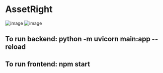 # AssetRight
![image](https://github.com/italomiguelpinheiro/asset-right/assets/55746241/72f1c8a1-e748-4a10-96f0-1569570cec64)
![image](https://github.com/italomiguelpinheiro/asset-right/assets/55746241/c9801811-42fb-4725-8b2c-2352438e7959)

## To run backend: python -m uvicorn main:app --reload
## To run frontend: npm start
